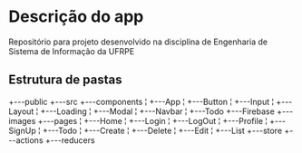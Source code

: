 # Descrição do app
Repositório para projeto desenvolvido na disciplina de Engenharia de Sistema de Informação da UFRPE

## Estrutura de pastas
<html>
  <head>
  </head>
  <div>
    +---public
    +---src
    +---components
    ¦   +---App
    ¦   +---Button
    ¦   +---Input
    ¦   +---Layout
    ¦   +---Loading
    ¦   +---Modal
    ¦   +---Navbar
    ¦   +---Todo
    +---Firebase
    +---images
    +---pages
    ¦   +---Home
    ¦   +---Login
    ¦   +---LogOut
    ¦   +---Profile
    ¦   +---SignUp
    ¦   +---Todo
    ¦       +---Create
    ¦       +---Delete
    ¦       +---Edit
    ¦       +---List
    +---store
        +---actions
        +---reducers
  </div>
</html>
